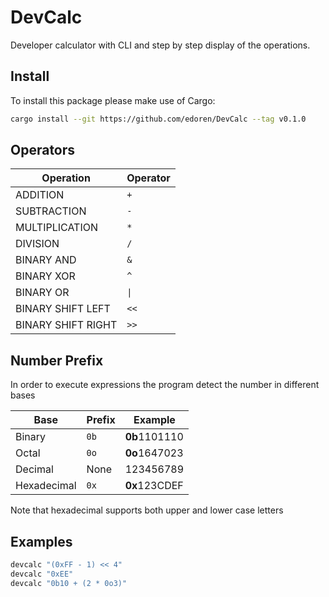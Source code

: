 # DevCalc

Developer calculator with CLI and step by step display of the operations.

## Install

To install this package please make use of Cargo:

```bash
cargo install --git https://github.com/edoren/DevCalc --tag v0.1.0
```

## Operators

| Operation          | Operator |
|--------------------|----------|
| ADDITION           | `+`      |
| SUBTRACTION        | `-`      |
| MULTIPLICATION     | `*`      |
| DIVISION           | `/`      |
| BINARY AND         | `&`      |
| BINARY XOR         | `^`      |
| BINARY OR          | `\|`     |
| BINARY SHIFT LEFT  | `<<`     |
| BINARY SHIFT RIGHT | `>>`     |

## Number Prefix

In order to execute expressions the program detect the number in different bases 

| Base        | Prefix | Example       |
|-------------|--------|---------------|
| Binary      | `0b`   | **0b**1101110 |
| Octal       | `0o`   | **0o**1647023 |
| Decimal     | None   | 123456789     |
| Hexadecimal | `0x`   | **0x**123CDEF |

Note that hexadecimal supports both upper and lower case letters

## Examples

```bash
devcalc "(0xFF - 1) << 4"
devcalc "0xEE"
devcalc "0b10 + (2 * 0o3)"
```
